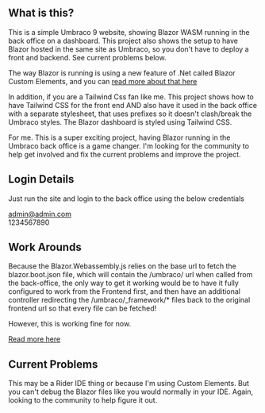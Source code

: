 ## What is this?

This is a simple Umbraco 9 website, showing Blazor WASM running in the back office on a dashboard. This project also shows the setup to have Blazor hosted in the same site as Umbraco, so you don't have to deploy a front and backend. See current problems below.

The way Blazor is running is using a new feature of .Net called Blazor Custom Elements, and you can [read more about that here](https://devblogs.microsoft.com/dotnet/asp-net-core-updates-in-net-6-rc-1/#blazor-custom-elements)

In addition, if you are a Tailwind Css fan like me. This project shows how to have Tailwind CSS for the front end AND also have it used in the back office with a separate stylesheet, that uses prefixes so it doesn't clash/break the Umbraco styles. The Blazor dashboard is styled using Tailwind CSS.

For me. This is a super exciting project, having Blazor running in the Umbraco back office is a game changer. I'm looking for the community to help get involved and fix the current problems and improve the project.

## Login Details

Just run the site and login to the back office using the below credentials

admin@admin.com  
1234567890

## Work Arounds

Because the Blazor.Webassembly.js relies on the base url to fetch the blazor.boot.json file, which will contain the /umbraco/ url when called from the back-office, the only way to get it working would be to have it fully configured to work from the Frontend first, and then have an additional controller redirecting the /umbraco/_framework/* files back to the original frontend url so that every file can be fetched!

However, this is working fine for now.

[Read more here](https://github.com/dotnet/aspnetcore/issues/22220)

## Current Problems

This may be a Rider IDE thing or because I'm using Custom Elements. But you can't debug the Blazor files like you would normally in your IDE. Again, looking to the community to help figure it out.